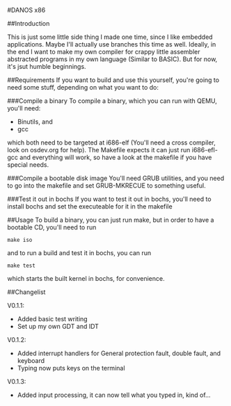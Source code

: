 #DANOS x86

##Introduction

This is just some little side thing I made one time, since I like embedded applications. Maybe I'll actually use branches this time as well. Ideally, in the end I want to make my own compiler for crappy little assembler abstracted programs in my own language (Similar to BASIC). But for now, it's jsut humble beginnings.

##Requirements
If you want to build and use this yourself, you're going to need some stuff, depending on what you want to do:

###Compile a binary
To compile a binary, which you can run with QEMU, you'll need:

 - Binutils, and
 - gcc

which both need to be targeted at i686-elf (You'll need a cross compiler, look on osdev.org for help). The Makefile expects it can just run i686-efl-gcc and everything will work, so have a look at the makefile if you have special needs. 

###Compile a bootable disk image
You'll need  GRUB utilities, and you need to go into the makefile and set GRUB-MKRECUE to something useful.

###Test it out in bochs
If you want to test it out in bochs, you'll need to install bochs and set the executeable for it in the makefile

##Usage
To build a binary, you can just run make, but in order to have a bootable CD, you'll need to run

    make iso

and to run a build and test it in bochs, you can run

    make test

which starts the built kernel in bochs, for convenience. 

##Changelist

V0.1.1:
 - Added basic test writing
 - Set up my own GDT and IDT

V0.1.2:
 - Added interrupt handlers for General protection fault, double fault, and keyboard
 - Typing now puts keys on the terminal

V0.1.3:
 - Added input processing, it can now tell what you typed in, kind of...
